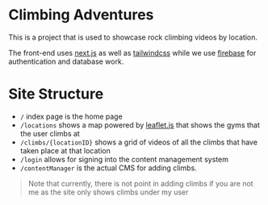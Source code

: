 # Climbing Adventures
This is a project that is used to showcase rock climbing videos by location.

The front-end uses [next.js](https://nextjs.org/) as well as [tailwindcss](https://tailwindcss.com/) while we use [firebase](https://console.firebase.google.com/) for authentication and database work.

# Site Structure
- `/` index page is the home page
- `/locations` shows a map powered by [leaflet.js](https://leafletjs.com/) that shows the gyms that the user climbs at
- `/climbs/{locationID}` shows a grid of videos of all the climbs that have taken place at that location
- `/login` allows for signing into the content management system
- `/contentManager` is the actual CMS for adding climbs.

> Note that currently, there is not point in adding climbs if you are not me as the site only shows climbs under my user